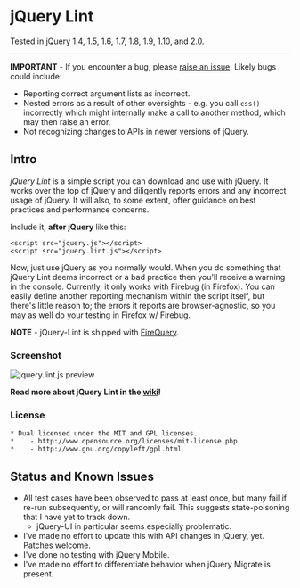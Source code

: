 # jQuery Lint

Tested in jQuery 1.4, 1.5, 1.6, 1.7, 1.8, 1.9, 1.10, and 2.0.


---
**IMPORTANT** - If you encounter a bug, please [raise an issue](http://github.com/MrJoy/jQuery-Lint/issues). Likely bugs could include:

* Reporting correct argument lists as incorrect.
* Nested errors as a result of other oversights - e.g. you call `css()` incorrectly which might internally make a call to another method, which may then raise an error.
* Not recognizing changes to APIs in newer versions of jQuery.


## Intro

*jQuery Lint* is a simple script you can download and use with jQuery. It works over the top of jQuery and diligently reports errors and any incorrect usage of jQuery. It will also, to some extent, offer guidance on best practices and performance concerns.

Include it, **after jQuery** like this:

    <script src="jquery.js"></script>
    <script src="jquery.lint.js"></script>

Now, just use jQuery as you normally would. When you do something that jQuery Lint deems incorrect or a bad practice then you'll receive a warning in the console. Currently, it only works with Firebug (in Firefox). You can easily define another reporting mechanism within the script itself, but there's little reason to; the errors it reports are browser-agnostic, so you may as well do your testing in Firefox w/ Firebug.

**NOTE** - jQuery-Lint is shipped with [FireQuery](https://github.com/darwin/firequery).

### Screenshot

![jquery.lint.js preview](http://img13.imageshack.us/img13/9527/lint.png)

**Read more about jQuery Lint in the [wiki](http://wiki.github.com/jamespadolsey/jQuery-Lint/)!**

### License

    * Dual licensed under the MIT and GPL licenses.
    *    - http://www.opensource.org/licenses/mit-license.php
    *    - http://www.gnu.org/copyleft/gpl.html

## Status and Known Issues

* All test cases have been observed to pass at least once, but many fail if
  re-run subsequently, or will randomly fail.  This suggests state-poisoning
  that I have yet to track down.
    * jQuery-UI in particular seems especially problematic.
* I've made no effort to update this with API changes in jQuery, yet.  Patches
  welcome.
* I've done no testing with jQuery Mobile.
* I've made no effort to differentiate behavior when jQuery Migrate is present.
